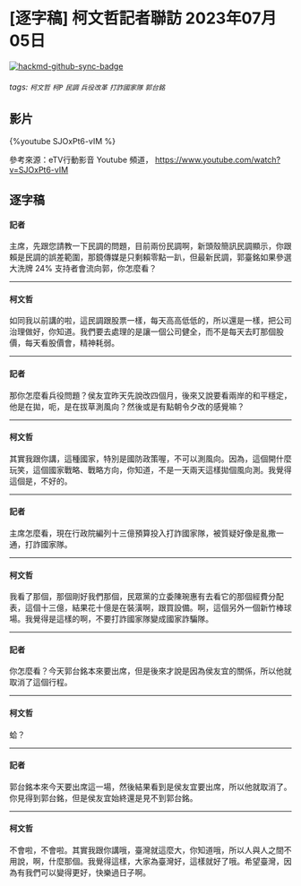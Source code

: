 # [逐字稿] 柯文哲記者聯訪 2023年07月05日

[![hackmd-github-sync-badge](https://hackmd.io/5XIR9bDWSLGbZNkO2QzFvg/badge)](https://hackmd.io/5XIR9bDWSLGbZNkO2QzFvg)


###### tags: `柯文哲` `柯P` `民調` `兵役改革` `打詐國家隊` `郭台銘`

## 影片

{%youtube SJOxPt6-vIM %}

參考來源：eTV行動影音 Youtube 頻道， https://www.youtube.com/watch?v=SJOxPt6-vIM


## 逐字稿

#### 記者

主席，先跟您請教一下民調的問題，目前兩份民調啊，新頭殼簡訊民調顯示，你跟賴是民調的誤差範圍，那鏡傳媒是只剩賴零點一趴，但最新民調，郭臺銘如果參選大洗牌 24% 支持者會流向郭，你怎麼看？

---

#### 柯文哲

如同我以前講的啦，這民調跟股票一樣，每天高高低低的，所以還是一樣，把公司治理做好，你知道。我們要去處理的是讓一個公司健全，而不是每天去盯那個股價，每天看股價會，精神耗弱。

---

#### 記者

那你怎麼看兵役問題？侯友宜昨天先說改四個月，後來又說要看兩岸的和平穩定，他是在拋，呃，是在拔草測風向？然後或是有點朝令夕改的感覺嘛？

---

#### 柯文哲

其實我跟你講，這種國家，特別是國防政策喔，不可以測風向。因為，這個開什麼玩笑，這個國家戰略、戰略方向，你知道，不是一天兩天這樣拋個風向測。我覺得這個是，不好的。

---

#### 記者

主席怎麼看，現在行政院編列十三億預算投入打詐國家隊，被質疑好像是亂撒一通，打詐國家隊。

---

#### 柯文哲

我看了那個，那個剛好我們那個，民眾黨的立委陳琬惠有去看它的那個經費分配表，這個十三億，結果花十億是在裝潢啊，跟買設備。啊，這個另外一個新竹棒球場。我覺得是這樣的啊，不要打詐國家隊變成國家詐騙隊。

---

#### 記者

你怎麼看？今天郭台銘本來要出席，但是後來才說是因為侯友宜的關係，所以他就取消了這個行程。

---

#### 柯文哲

蛤？

---

#### 記者


郭台銘本來今天要出席這一場，然後結果看到是侯友宜要出席，所以他就取消了。你見得到郭台銘，但是侯友宜始終還是見不到郭台銘。

---

#### 柯文哲

不會啦，不會啦。其實我跟你講哦，臺灣就這麼大，你知道哦，所以人與人之間不用說，啊，什麼那個。我覺得這樣，大家為臺灣好，這樣就好了哦。希望臺灣，因為有我們可以變得更好，快樂過日子啊。
 